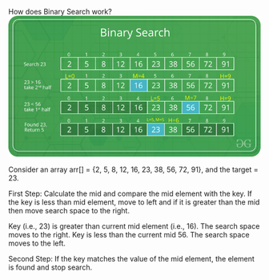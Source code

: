 How does Binary Search work?
![Binary Search Image](image-1.png)

Consider an array arr[] = {2, 5, 8, 12, 16, 23, 38, 56, 72, 91}, and the target = 23.

First Step: Calculate the mid and compare the mid element with the key. If the key is less than mid element, move to left and if it is greater than the mid then move search space to the right.

Key (i.e., 23) is greater than current mid element (i.e., 16). The search space moves to the right.
Key is less than the current mid 56. The search space moves to the left.

Second Step: If the key matches the value of the mid element, the element is found and stop search.
